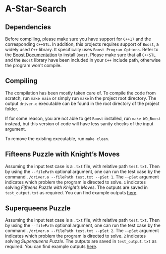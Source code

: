 # A-Star-Search
## Dependencies
Before compiling, please make sure you have support for `C++17` and the corresponding `C++STL`. In addition, this projects requires support of `Boost`, a widely used `C++` library. It specifically uses `Boost Program Options`. Refer to the [Boost Documentation](https://www.boost.org/) to install `Boost`. Please make sure that all `C++STL` and the `Boost` library have been included in your `C++` include path, otherwise the program won't compile.

## Compiling
The compilation has been mostly taken care of. To compile the code from scratch, run `make main` or simply run `make` in the project root directory. The output `driver.o` executable can be found in the root directory of the project folder.

If for some reason, you are not able to get `Boost` installed, run `make WO_Boost` instead, but this version of code will have less sanity checks of the input argument.

To remove the existing executable, run `make clean`.

## Fifteens Puzzle with Knight’s Moves
Assuming the input test case is a `.txt` file, with relative path `test.txt`. Then by using the `--filePath` optional argument, one can run the test case by the command `./driver.o --filePath test.txt --pSet 1`. The `--pSet` argument indicates which problem the program is directed to solve. `1` indicates solving *Fifteens Puzzle with Knight’s Moves*. The outputs are saved in `test_output.txt` as required. You can find example outputs [here](Tests/input_FPK_1_output.txt).

## Superqueens Puzzle
Assuming the input test case is a `.txt` file, with relative path `test.txt`. Then by using the `--filePath` optional argument, one can run the test case by the command `./driver.o --filePath test.txt --pSet 2`. The `--pSet` argument indicates which problem the program is directed to solve. `2` indicates solving *Superqueens Puzzle*. The outputs are saved in `test_output.txt` as required. You can find example outputs [here](Tests/SQP_1_(size_18)_output.txt).
